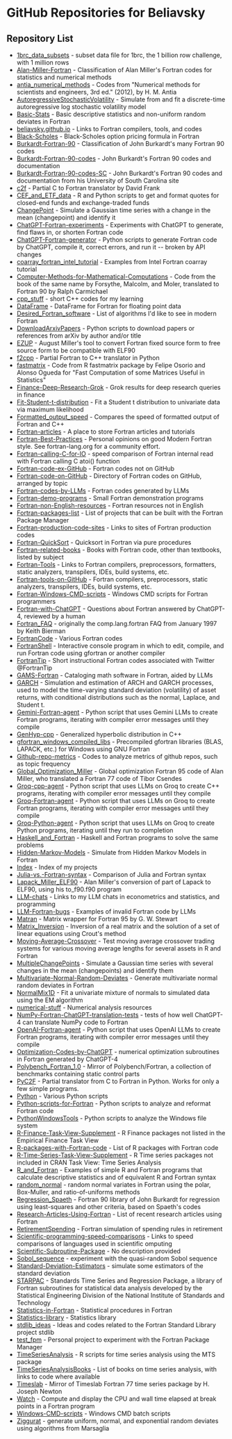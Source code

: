 # GitHub Repositories for Beliavsky

## Repository List

- [1brc_data_subsets](https://github.com/Beliavsky/1brc_data_subsets) - subset data file for 1brc, the 1 billion row challenge, with 1 million rows
- [Alan-Miller-Fortran](https://github.com/Beliavsky/Alan-Miller-Fortran) - Classification of Alan Miller's Fortran codes for statistics and numerical methods
- [antia_numerical_methods](https://github.com/Beliavsky/antia_numerical_methods) - Codes from "Numerical methods for scientists and engineers, 3rd ed." (2012), by H. M. Antia
- [AutoregressiveStochasticVolatility](https://github.com/Beliavsky/AutoregressiveStochasticVolatility) - Simulate from and fit a discrete-time autoregressive log stochastic volatility model
- [Basic-Stats](https://github.com/Beliavsky/Basic-Stats) - Basic descriptive statistics and non-uniform random deviates in Fortran
- [beliavsky.github.io](https://github.com/Beliavsky/beliavsky.github.io) - Links to Fortran compilers, tools, and codes
- [Black-Scholes](https://github.com/Beliavsky/Black-Scholes) - Black-Scholes option pricing formula in Fortran
- [Burkardt-Fortran-90](https://github.com/Beliavsky/Burkardt-Fortran-90) - Classification of John Burkardt's many Fortran 90 codes
- [Burkardt-Fortran-90-codes](https://github.com/Beliavsky/Burkardt-Fortran-90-codes) - John Burkardt's Fortran 90 codes and documentation
- [Burkardt-Fortran-90-codes-SC](https://github.com/Beliavsky/Burkardt-Fortran-90-codes-SC) - John Burkardt's Fortran 90 codes and documentation from his University of South Carolina site
- [c2f](https://github.com/Beliavsky/c2f) - Partial C to Fortran translator by David Frank
- [CEF_and_ETF_data](https://github.com/Beliavsky/CEF_and_ETF_data) - R and Python scripts to get and format quotes for closed-end funds and exchange-traded funds
- [ChangePoint](https://github.com/Beliavsky/ChangePoint) - Simulate a Gaussian time series with a change in the mean (changepoint) and identify it
- [ChatGPT-Fortran-experiments](https://github.com/Beliavsky/ChatGPT-Fortran-experiments) - Experiments with ChatGPT to generate, find flaws in, or shorten Fortran code
- [ChatGPT-Fortran-generator](https://github.com/Beliavsky/ChatGPT-Fortran-generator) - Python scripts to generate Fortran code by ChatGPT, compile it, correct errors, and run it -- broken by API changes
- [coarray_fortran_intel_tutorial](https://github.com/Beliavsky/coarray_fortran_intel_tutorial) - Examples from Intel Fortran coarray tutorial
- [Computer-Methods-for-Mathematical-Computations](https://github.com/Beliavsky/Computer-Methods-for-Mathematical-Computations) - Code from the book of the same name by Forsythe, Malcolm, and Moler, translated to Fortran 90 by Ralph Carmichael
- [cpp_stuff](https://github.com/Beliavsky/cpp_stuff) - short C++ codes for my learning
- [DataFrame](https://github.com/Beliavsky/DataFrame) - DataFrame for Fortran for floating point data
- [Desired_Fortran_software](https://github.com/Beliavsky/Desired_Fortran_software) - List of algorithms I'd like to see in modern Fortran
- [DownloadArxivPapers](https://github.com/Beliavsky/DownloadArxivPapers) - Python scripts to download papers or references from arXiv by author and/or title
- [EZUP](https://github.com/Beliavsky/EZUP) - August Miller's tool to convert Fortran fixed source form to free source form to be compatible with ELF90
- [f2cpp](https://github.com/Beliavsky/f2cpp) - Partial Fortran to C++ translator in Python
- [fastmatrix](https://github.com/Beliavsky/fastmatrix) - Code from R fastmatrix package by Felipe Osorio and Alonso Ogueda for "Fast Computation of some Matrices Useful in Statistics" 
- [Finance-Deep-Research-Grok](https://github.com/Beliavsky/Finance-Deep-Research-Grok) - Grok results for deep research queries in finance
- [Fit-Student-t-distribution](https://github.com/Beliavsky/Fit-Student-t-distribution) - Fit a Student t distribution to univariate data via maximum likelihood
- [Formatted_output_speed](https://github.com/Beliavsky/Formatted_output_speed) - Compares the speed of formatted output of Fortran and C++
- [Fortran-articles](https://github.com/Beliavsky/Fortran-articles) - A place to store Fortran articles and tutorials
- [Fortran-Best-Practices](https://github.com/Beliavsky/Fortran-Best-Practices) - Personal opinions on good Modern Fortran style. See fortran-lang.org for a community effort.
- [Fortran-calling-C-for-IO](https://github.com/Beliavsky/Fortran-calling-C-for-IO) - speed comparison of Fortran internal read with Fortran calling C atoi() function
- [Fortran-code-ex-GitHub](https://github.com/Beliavsky/Fortran-code-ex-GitHub) - Fortran codes not on GitHub
- [Fortran-code-on-GitHub](https://github.com/Beliavsky/Fortran-code-on-GitHub) - Directory of Fortran codes on GitHub, arranged by topic
- [Fortran-codes-by-LLMs](https://github.com/Beliavsky/Fortran-codes-by-LLMs) - Fortran codes generated by LLMs
- [Fortran-demo-programs](https://github.com/Beliavsky/Fortran-demo-programs) - Small Fortran demonstration programs
- [Fortran-non-English-resources](https://github.com/Beliavsky/Fortran-non-English-resources) - Fortran resources not in English
- [Fortran-packages-list](https://github.com/Beliavsky/Fortran-packages-list) - List of projects that can be built with the Fortran Package Manager
- [Fortran-production-code-sites](https://github.com/Beliavsky/Fortran-production-code-sites) - Links to sites of Fortran production codes
- [Fortran-QuickSort](https://github.com/Beliavsky/Fortran-QuickSort) - Quicksort in Fortran via pure procedures
- [Fortran-related-books](https://github.com/Beliavsky/Fortran-related-books) - Books with Fortran code, other than textbooks, listed by subject
- [Fortran-Tools](https://github.com/Beliavsky/Fortran-Tools) - Links to Fortran compilers, preprocessors, formatters, static analyzers, transpilers, IDEs, build systems, etc.
- [Fortran-tools-on-GitHub](https://github.com/Beliavsky/Fortran-tools-on-GitHub) - Fortran compilers, preprocessors, static analyzers, transpilers, IDEs, build systems, etc.
- [Fortran-Windows-CMD-scripts](https://github.com/Beliavsky/Fortran-Windows-CMD-scripts) - Windows CMD scripts for Fortran programmers
- [Fortran-with-ChatGPT](https://github.com/Beliavsky/Fortran-with-ChatGPT) - Questions about Fortran answered by ChatGPT-4, reviewed by a human
- [Fortran_FAQ](https://github.com/Beliavsky/Fortran_FAQ) - originally the comp.lang.fortran FAQ from January 1997 by Keith Bierman
- [FortranCode](https://github.com/Beliavsky/FortranCode) - Various Fortran codes
- [FortranShell](https://github.com/Beliavsky/FortranShell) - Interactive console program in which to edit, compile, and run Fortran code using gfortran or another compiler
- [FortranTip](https://github.com/Beliavsky/FortranTip) - Short instructional Fortran codes associated with Twitter @FortranTip
- [GAMS-Fortran](https://github.com/Beliavsky/GAMS-Fortran) - Cataloging math software in Fortran, aided by LLMs
- [GARCH](https://github.com/Beliavsky/GARCH) - Simulation and estimation of ARCH and GARCH processes, used to model the time-varying standard deviation (volatility) of asset returns, with conditional distributions such as the normal, Laplace, and Student t.
- [Gemini-Fortran-agent](https://github.com/Beliavsky/Gemini-Fortran-agent) - Python script that uses Gemini LLMs to create Fortran programs, iterating with compiler error messages until they compile
- [GenHyp-cpp](https://github.com/Beliavsky/GenHyp-cpp) - Generalized hyperbolic distribution in C++
- [gfortran_windows_compiled_libs](https://github.com/Beliavsky/gfortran_windows_compiled_libs) - Precompiled gfortran libraries (BLAS, LAPACK, etc.) for Windows using GNU Fortran
- [Github-repo-metrics](https://github.com/Beliavsky/Github-repo-metrics) - Codes to analyze metrics of github repos, such as topic frequency
- [Global_Optimization_Miller](https://github.com/Beliavsky/Global_Optimization_Miller) - Global optimization Fortran 95 code of Alan Miller, who translated a Fortran 77 code of Tibor Csendes
- [Groq-cpp-agent](https://github.com/Beliavsky/Groq-cpp-agent) - Python script that uses LLMs on Groq to create C++ programs, iterating with compiler error messages until they compile
- [Groq-Fortran-agent](https://github.com/Beliavsky/Groq-Fortran-agent) - Python script that uses LLMs on Groq to create Fortran programs, iterating with compiler error messages until they compile
- [Groq-Python-agent](https://github.com/Beliavsky/Groq-Python-agent) - Python script that uses LLMs on Groq to create Python programs, iterating until they run to completion
- [Haskell_and_Fortran](https://github.com/Beliavsky/Haskell_and_Fortran) - Haskell and Fortran programs to solve the same problems
- [Hidden-Markov-Models](https://github.com/Beliavsky/Hidden-Markov-Models) - Simulate from Hidden Markov Models in Fortran
- [Index](https://github.com/Beliavsky/Index) - Index of my projects
- [Julia-vs.-Fortran-syntax](https://github.com/Beliavsky/Julia-vs.-Fortran-syntax) - Comparison of Julia and Fortran syntax
- [Lapack_Miller_ELF90](https://github.com/Beliavsky/Lapack_Miller_ELF90) - Alan Miller's conversion of part of Lapack to ELF90, using his to_f90.f90 program
- [LLM-chats](https://github.com/Beliavsky/LLM-chats) - Links to my LLM chats in econometrics and statistics, and programming
- [LLM-Fortran-bugs](https://github.com/Beliavsky/LLM-Fortran-bugs) - Examples of invalid Fortran code by LLMs
- [Matran](https://github.com/Beliavsky/Matran) - Matrix wrapper for Fortran 95 by G. W. Stewart
- [Matrix_Inversion](https://github.com/Beliavsky/Matrix_Inversion) - Inversion of a real matrix and the solution of a set of linear equations using Crout's method
- [Moving-Average-Crossover](https://github.com/Beliavsky/Moving-Average-Crossover) - Test moving average crossover trading systems for various moving average lengths for several assets in R and Fortran
- [MultipleChangePoints](https://github.com/Beliavsky/MultipleChangePoints) - Simulate a Gaussian time series with several changes in the mean (changepoints) and identify them
- [Multivariate-Normal-Random-Deviates](https://github.com/Beliavsky/Multivariate-Normal-Random-Deviates) - Generate multivariate normal random deviates in Fortran
- [NormalMix1D](https://github.com/Beliavsky/NormalMix1D) - Fit a univariate mixture of normals to simulated data using the EM algorithm
- [numerical-stuff](https://github.com/Beliavsky/numerical-stuff) - Numerical analysis resources
- [NumPy-Fortran-ChatGPT-translation-tests](https://github.com/Beliavsky/NumPy-Fortran-ChatGPT-translation-tests) - tests of how well ChatGPT-4 can translate NumPy code to Fortran
- [OpenAI-Fortran-agent](https://github.com/Beliavsky/OpenAI-Fortran-agent) - Python script that uses OpenAI LLMs to create Fortran programs, iterating with compiler error messages until they compile
- [Optimization-Codes-by-ChatGPT](https://github.com/Beliavsky/Optimization-Codes-by-ChatGPT) - numerical optimization subroutines in Fortran generated by ChatGPT-4
- [Polybench_Fortran_1.0](https://github.com/Beliavsky/Polybench_Fortran_1.0) - Mirror of Polybench/Fortran, a collection of benchmarks containing static control parts
- [PyC2F](https://github.com/Beliavsky/PyC2F) - Partial translator from C to Fortran in Python. Works for only a few simple programs.
- [Python](https://github.com/Beliavsky/Python) - Various Python scripts
- [Python-scripts-for-Fortran](https://github.com/Beliavsky/Python-scripts-for-Fortran) - Python scripts to analyze and reformat Fortran code
- [PythonWindowsTools](https://github.com/Beliavsky/PythonWindowsTools) - Python scripts to analyze the Windows file system
- [R-Finance-Task-View-Supplement](https://github.com/Beliavsky/R-Finance-Task-View-Supplement) - R Finance packages not listed in the Empirical Finance Task View
- [R-packages-with-Fortran-code](https://github.com/Beliavsky/R-packages-with-Fortran-code) - List of R packages with Fortran code
- [R-Time-Series-Task-View-Supplement](https://github.com/Beliavsky/R-Time-Series-Task-View-Supplement) - R Time series packages not included in CRAN Task View: Time Series Analysis
- [R_and_Fortran](https://github.com/Beliavsky/R_and_Fortran) - Examples of simple R and Fortran programs that calculate descriptive statistics and of equivalent R and Fortran syntax
- [random_normal](https://github.com/Beliavsky/random_normal) - random normal variates in Fortran using the polar, Box-Muller, and ratio-of-uniforms methods
- [Regression_Spaeth](https://github.com/Beliavsky/Regression_Spaeth) - Fortran 90 library of John Burkardt for regression using least-squares and other criteria, based on Spaeth's codes
- [Research-Articles-Using-Fortran](https://github.com/Beliavsky/Research-Articles-Using-Fortran) - List of recent research articles using Fortran
- [RetirementSpending](https://github.com/Beliavsky/RetirementSpending) - Fortran simulation of spending rules in retirement
- [Scientific-programming-speed-comparisons](https://github.com/Beliavsky/Scientific-programming-speed-comparisons) - Links to speed comparisons of languages used in scientific omputing
- [Scientific-Subroutine-Package](https://github.com/Beliavsky/Scientific-Subroutine-Package) - No description provided
- [Sobol_sequence](https://github.com/Beliavsky/Sobol_sequence) - experiment with the quasi-random Sobol sequence
- [Standard-Deviation-Estimators](https://github.com/Beliavsky/Standard-Deviation-Estimators) - simulate some estimators of the standard deviation
- [STARPAC](https://github.com/Beliavsky/STARPAC) - Standards Time Series and Regression Package, a library of Fortran subroutines for statistical data analysis developed by the Statistical Engineering Division of the National Institute of Standards and Technology
- [Statistics-in-Fortran](https://github.com/Beliavsky/Statistics-in-Fortran) - Statistical procedures in Fortran
- [Statistics-library](https://github.com/Beliavsky/Statistics-library) - Statistics library
- [stdlib_ideas](https://github.com/Beliavsky/stdlib_ideas) - Ideas and codes related to the Fortran Standard Library project stdlib
- [test_fpm](https://github.com/Beliavsky/test_fpm) - Personal project to experiment with the Fortran Package Manager
- [TimeSeriesAnalysis](https://github.com/Beliavsky/TimeSeriesAnalysis) - R scripts for time series analysis using the MTS package
- [TimeSeriesAnalysisBooks](https://github.com/Beliavsky/TimeSeriesAnalysisBooks) - List of books on time series analysis, with links to code where available
- [Timeslab](https://github.com/Beliavsky/Timeslab) - Mirror of Timeslab Fortran 77 time series package by H. Joseph Newton
- [Watch](https://github.com/Beliavsky/Watch) - Compute and display the CPU and wall time elapsed at break points in a Fortran program
- [Windows-CMD-scripts](https://github.com/Beliavsky/Windows-CMD-scripts) - Windows CMD batch scripts
- [Ziggurat](https://github.com/Beliavsky/Ziggurat) - generate uniform, normal, and exponential random deviates using algorithms from Marsaglia
